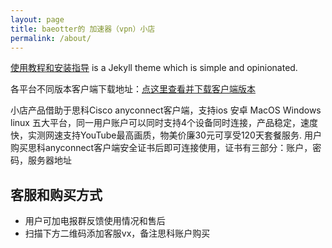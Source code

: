 ```yaml
---
layout: page
title: baeotter的 加速器（vpn）小店
permalink: /about/
---
```


[使用教程和安装指导](https://github.com/amitmerchant1990/reverie) is a Jekyll theme which is simple and opinionated. 

各平台不同版本客户端下载地址：[点这里查看并下载客户端版本]()

小店产品借助于思科Cisco anyconnect客户端，支持ios 安卓 MacOS Windows linux 五大平台，同一用户账户可以同时支持4个设备同时连接，产品稳定，速度快，实测网速支持YouTube最高画质，物美价廉30元可享受120天套餐服务.
用户购买思科anyconnect客户端安全证书后即可连接使用，证书有三部分：账户，密码，服务器地址

## 客服和购买方式

- 用户可加电报群反馈使用情况和售后
- 扫描下方二维码添加客服vx，备注思科账户购买



